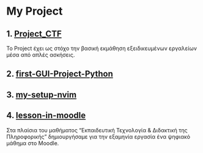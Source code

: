 # My Project

## 1. [Project_CTF](https://github.com/Dimitris-Dedousis/Project_CTF)
Το Project έχει ως στόχο την βασική εκμάθηση εξειδικευμένων εργαλείων μέσα από απλές ασκήσεις.
## 2. [first-GUI-Project-Python](https://github.com/Dimitris-Dedousis/first-GUI-Project-Python)
## 3. [my-setup-nvim](https://github.com/Dimitris-Dedousis/my-setup-nvim) 
## 4. [lesson-in-moodle](https://github.com/Dimitris-Dedousis/lesson-in-moodle)
Στα πλαίσια του μαθήματος “Εκπαιδευτική Τεχνολογία & Διδακτική της Πληροφορικής” δημιουργήσαμε για την εξαμηνία εργασία ένα ψηφιακό μάθημα στο Moodle.
